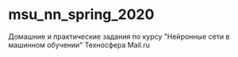 # msu_nn_spring_2020
Домашние и практические задания по курсу "Нейронные сети в машинном обучении" Техносфера Mail.ru
